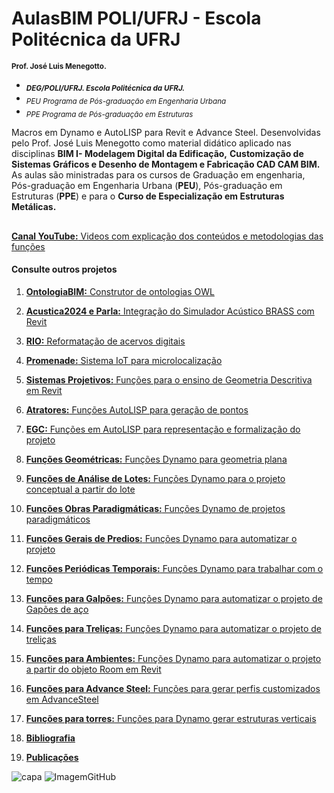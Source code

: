 # AulasBIM POLI/UFRJ - Escola Politécnica da UFRJ 
<sub> **Prof. José Luis Menegotto.** </sub> 
+ <sub> **_DEG/POLI/UFRJ. Escola Politécnica da UFRJ._**</sub>
+ <sub> _PEU Programa de Pós-graduação em Engenharia Urbana_</sub>
+ <sub> _PPE Programa de Pós-graduação em Estruturas_</sub>

Macros em Dynamo e AutoLISP para Revit e Advance Steel. Desenvolvidas pelo Prof. José Luis Menegotto como material didático aplicado nas disciplinas **BIM I- Modelagem Digital da Edificação,** **Customização de Sistemas Gráficos e Desenho de Montagem e Fabricação CAD CAM BIM.**
As aulas são ministradas para os cursos de Graduação em engenharia, Pós-graduação em Engenharia Urbana (**PEU**), Pós-graduação em Estruturas (**PPE**) e para o **Curso de Especialização em Estruturas Metálicas.**
## 
[**Canal YouTube:** Videos com explicação dos conteúdos e metodologias das funções](https://www.youtube.com/channel/UCCN58u2BP38F09aswlJrILA)
#### **Consulte outros projetos**
  
   1. [**OntologiaBIM:** Construtor de ontologias OWL](https://github.com/JLMenegotto/OntologiaBIM)
   2. [**Acustica2024 e Parla:** Integração do Simulador Acústico BRASS com Revit](https://github.com/JLMenegotto/Acustica_2024)
   3. [**RIO:** Reformatação de acervos digitais](https://github.com/JLMenegotto/Rio)
   4. [**Promenade:** Sistema IoT para microlocalização](https://github.com/JLMenegotto/Promenade)
   5. [**Sistemas Projetivos:** Funções para o ensino de Geometria Descritiva em Revit](https://github.com/JLMenegotto/SistemasProjetivos)
   6. [**Atratores:** Funções AutoLISP para geração de pontos](https://github.com/JLMenegotto/Atratores)
   7. [**EGC:** Funções em AutoLISP para representação e formalização do projeto](https://github.com/JLMenegotto/EGC)
   8. [**Funções Geométricas:** Funções Dynamo para geometria plana](https://github.com/JLMenegotto/AulasBIM/tree/master/Dynamo/Geometricas)
   9. [**Funções de Análise de Lotes:** Funções Dynamo para o projeto conceptual a partir do lote](https://github.com/JLMenegotto/AulasBIM/tree/master/Dynamo/Lotes)
  10. [**Funções Obras Paradigmáticas:** Funções Dynamo de projetos paradigmáticos]( https://github.com/JLMenegotto/AulasBIM/tree/master/Dynamo/Obras)
  11. [**Funções Gerais de Predios:** Funções Dynamo para automatizar o projeto](https://github.com/JLMenegotto/AulasBIM/tree/master/Dynamo/Predio)
  12. [**Funções Periódicas Temporais:** Funções Dynamo para trabalhar com o tempo](https://github.com/JLMenegotto/AulasBIM/tree/master/Dynamo/Relógio)
  13. [**Funções para Galpões:** Funções Dynamo para automatizar o projeto de Gapões de aço](https://github.com/JLMenegotto/AulasBIM/tree/master/Dynamo/Galpão)
  14. [**Funções para Treliças:** Funções Dynamo para automatizar o projeto de treliças](https://github.com/JLMenegotto/AulasBIM/tree/master/Dynamo/Treliças)
  15. [**Funções para Ambientes:** Funções Dynamo para automatizar o projeto a partir do objeto Room em Revit](https://github.com/JLMenegotto/AulasBIM/tree/master/Dynamo/Rooms)
  16. [**Funções para Advance Steel:** Funções para gerar perfis customizados em AdvanceSteel](https://github.com/JLMenegotto/AulasBIM/tree/master/AdvanceSteel)
  17. [**Funções para torres:** Funções para Dynamo gerar estruturas verticais](https://github.com/JLMenegotto/AulasBIM/tree/master/Dynamo/Torres)
      
  18. [**Bibliografia**](https://jlmenegotto.wixsite.com/jlmenegotto-bim/pesquisa)
  19. [**Publicações**](https://jlmenegotto.wixsite.com/jlmenegotto-bim/jlm-public)

![capa](https://github.com/JLMenegotto/AulasBIM/assets/9437020/b6f1b49d-24e5-4588-b52f-d93869d3784b)
![ImagemGitHub](https://user-images.githubusercontent.com/9437020/177049848-57bfaae6-9411-4095-af6b-12efc9f28616.PNG)
